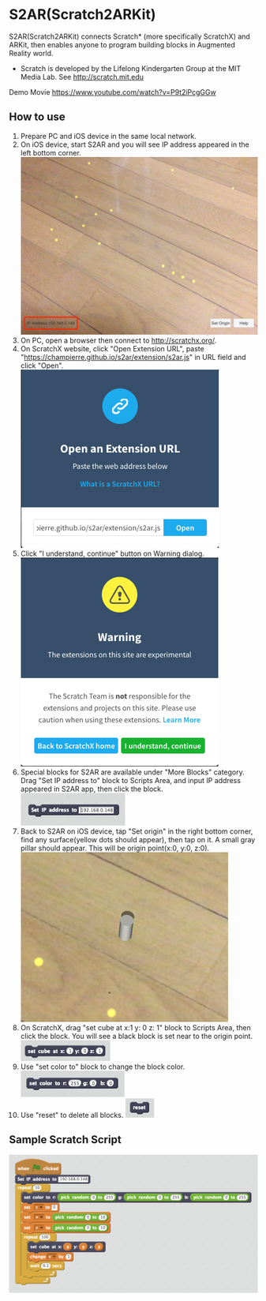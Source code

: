 # S2AR(Scratch2ARKit)

S2AR(Scratch2ARKit) connects Scratch* (more specifically ScratchX) and ARKit, then enables anyone to program building blocks in Augmented Reality world.

* Scratch is developed by the Lifelong Kindergarten Group at the MIT Media Lab. See http://scratch.mit.edu

Demo Movie
https://www.youtube.com/watch?v=P9t2iPcgGGw

## How to use

1. Prepare PC and iOS device in the same local network.
2. On iOS device, start S2AR and you will see IP address appeared in the left bottom corner.
![](images/ip_address.jpeg)
3. On PC, open a browser then connect to http://scratchx.org/.
4. On ScratchX website, click "Open Extension URL", paste "https://champierre.github.io/s2ar/extension/s2ar.js" in URL field and click "Open".
![](images/scratchx1.png)
5. Click "I understand, continue" button on Warning dialog.
![](images/scratchx2.png)
6. Special blocks for S2AR are available under "More Blocks" category. Drag "Set IP address to" block to Scripts Area, and input IP address appeared in S2AR app, then click the block.
![](images/set_ip_address.png)
7. Back to S2AR on iOS device, tap "Set origin" in the right bottom corner, find any surface(yellow dots should appear), then tap on it. A small gray pillar should appear. This will be origin point(x:0, y:0, z:0).
![](images/origin.png)
8. On ScratchX, drag "set cube at x:1 y: 0 z: 1" block to Scripts Area, then click the block. You will see a black block is set near to the origin point.
![](images/set_cube_at.png)
9. Use "set color to" block to change the block color.
![](images/set_color.png)
10. Use "reset" to delete all blocks.
![](images/reset.png)

## Sample Scratch Script

![](images/random_tower_script.png)
